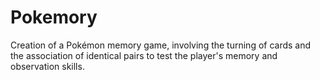 # Pokemory

Creation of a Pokémon memory game, involving the turning of cards and the association of identical pairs to test the player's memory and observation skills.
